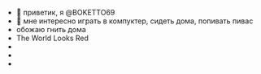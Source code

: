 - 👋 приветик, я @BOKETTO69
- 👀 мне интересно играть в компуктер, сидеть дома, попивать пивас
- обожаю гнить дома
- The World Looks Red
- 
- 
-  

<!---
BOKETTO69/BOKETTO69 is a ✨ special ✨ repository because its `README.md` (this file) appears on your GitHub profile.
You can click the Preview link to take a look at your changes.
--->
